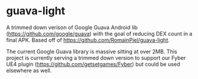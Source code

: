 # guava-light
A trimmed down verison of Google Guava Android lib (https://github.com/google/guava) with the goal of reducing DEX count in a final APK.  Based off of https://github.com/RomainPiel/guava-light.

The current Google Guava library is massive sitting at over 2MB.  This project is currently serving a trimmed down version to support our Fyber UE4 plugin (https://github.com/getsetgames/Fyber) but could be used elsewhere as well.
